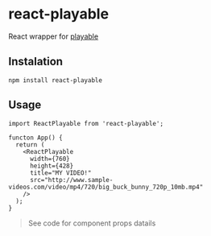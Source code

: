 # react-playable
React wrapper for [playable](https://github.com/wix/playable)

## Instalation

```
npm install react-playable
```

## Usage

```javascrpt
import ReactPlayable from 'react-playable';

functon App() {
  return (
    <ReactPlayable
      width={760}
      height={428}
      title="MY VIDEO!"
      src="http://www.sample-videos.com/video/mp4/720/big_buck_bunny_720p_10mb.mp4"
    />
  );
}
```

> See code for component props datails
